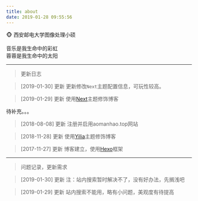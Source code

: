 ```yaml
---
title: about
date: 2019-01-28 09:55:56
---
```


:monkey_face:
西安邮电大学图像处理小硕<br><br>音乐是我生命中的彩虹<br>蓉蓉是我生命中的太阳

---
>更新日志

>[2019-01-30] 更新
更新修改`Next`主题配置信息，可玩性较高。<br>



>[2019-01-29] 更新
使用[Next](https://github.com/theme-next/hexo-theme-next)主题修饰博客

待补充。。。

>[2018-08-08] 更新
注册并启用aomanhao.top网站


>[2018-11-28] 更新
使用[Yilia](https://github.com/litten/hexo-theme-yilia)主题修饰博客


>[2017-11-27] 更新
博客建立，使用[Hexo](http://hexo.io/)框架

---
>问题记录，更新需求

>[2019-01-30] 更新
注：站内搜索暂时解决不了，没有好办法，先搁浅吧

>[2019-01-29] 更新
站内搜索不能用，略有小问题，美观度有待提高